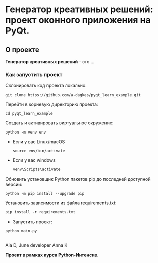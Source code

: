 # Генератор креативных решений: проект оконного приложения на PyQt.

## О проекте

**Генератор креативных решений** - это ...

### Как запустить проект

Склонировать код проекта локально:

```
git clone https://github.com/a-dagkes/pyqt_learn_example.git
```

Перейти в корневую директорию проекта:

```
cd pyqt_learn_example
```

Cоздать и активировать виртуальное окружение:

```
python -m venv env
```

* Если у вас Linux/macOS

    ```
    source env/bin/activate
    ```

* Если у вас windows

    ```
    venv\Scripts\activate
    ```


Обновить установщик Python пакетов pip до последней доступной версии:

```
python -m pip install --upgrade pip
```

Установить зависимости из файла requirements.txt:

```
pip install -r requirements.txt
```

* Запустить проект:

```
python main.py
```

##

Aia D, June developer
Anna K

**Проект в рамках курса Python-Интенсив.**
